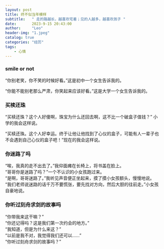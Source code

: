 ```yaml
---
layout: post
title: 终不似当年模样
subtitle:   " 走的路越长，越喜欢宅着；见的人越多，越喜欢孩子 "
date:       2023-9-15 20:43:00
author:     "Leo"
header-img: "1.jpeg"
catalog: true
categories: "经历"
tags: 
    - 心情
---
```


### smile or not

“你别老笑，你不笑的时候好看。”这是初中一个女生告诉我的。

“你能不能别老那么严肃，你笑起来应该好看。”这是大学一个女生告诉我的。

### 买椟还珠

“买椟还珠？这个人好傻啊，珠宝为什么还回去啊，这不比一个破盒子值钱？” 小学的我会这样说。

“买椟还珠。这个人好幸运。终于让他让他找到了心仪的盒子，可能有人一辈子也不会遇到自己心仪的盒子吧！”现在的我会这样说。

### 你迷路了吗

“唉，我真的走不出去了。”我仰面瘫在长椅上，将书盖在脸上。   
“哥哥你是迷路了吗？”一个不认识的小女孩跑过来。   
“是啊，哥哥迷路了。”我听见声音便正坐起来，摸了摸小女孩额头，慢慢地说。   
“我们老师说迷路的话千万不要慌张，要先找对方向，然后大胆的往前走。”小女孩自豪地说。

### 你听过刻舟求剑的故事吗

“你带我来这干嘛？”   
“你还记得吗？这是我们第一次约会的地方。”  
“我知道，但是为什么来这？”  
“以前是我不对，我觉得我们还可以......”  
“你听过刻舟求剑的故事吗？”